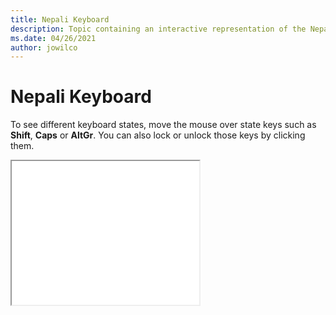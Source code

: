 ```yaml
--- 
title: Nepali Keyboard 
description: Topic containing an interactive representation of the Nepali Keyboard 
ms.date: 04/26/2021 
author: jowilco 
--- 
```

 
# Nepali Keyboard 
 
To see different keyboard states, move the mouse over state keys such as **Shift**, **Caps** or **AltGr**. You can also lock or unlock those keys by clicking them. 
 
<iframe src="kbdnepr.html" height="230"></iframe> 
